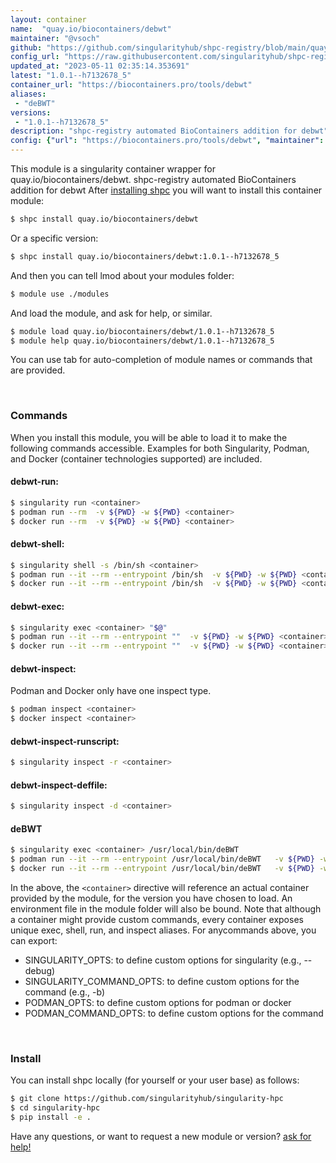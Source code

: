 ```yaml
---
layout: container
name:  "quay.io/biocontainers/debwt"
maintainer: "@vsoch"
github: "https://github.com/singularityhub/shpc-registry/blob/main/quay.io/biocontainers/debwt/container.yaml"
config_url: "https://raw.githubusercontent.com/singularityhub/shpc-registry/main/quay.io/biocontainers/debwt/container.yaml"
updated_at: "2023-05-11 02:35:14.353691"
latest: "1.0.1--h7132678_5"
container_url: "https://biocontainers.pro/tools/debwt"
aliases:
 - "deBWT"
versions:
 - "1.0.1--h7132678_5"
description: "shpc-registry automated BioContainers addition for debwt"
config: {"url": "https://biocontainers.pro/tools/debwt", "maintainer": "@vsoch", "description": "shpc-registry automated BioContainers addition for debwt", "latest": {"1.0.1--h7132678_5": "sha256:bae1b7a22194b702a6a9440f245664a5e6073edfc560c9deb81e457d16edfaf8"}, "tags": {"1.0.1--h7132678_5": "sha256:bae1b7a22194b702a6a9440f245664a5e6073edfc560c9deb81e457d16edfaf8"}, "docker": "quay.io/biocontainers/debwt", "aliases": {"deBWT": "/usr/local/bin/deBWT"}}
---
```


This module is a singularity container wrapper for quay.io/biocontainers/debwt.
shpc-registry automated BioContainers addition for debwt
After [installing shpc](#install) you will want to install this container module:


```bash
$ shpc install quay.io/biocontainers/debwt
```

Or a specific version:

```bash
$ shpc install quay.io/biocontainers/debwt:1.0.1--h7132678_5
```

And then you can tell lmod about your modules folder:

```bash
$ module use ./modules
```

And load the module, and ask for help, or similar.

```bash
$ module load quay.io/biocontainers/debwt/1.0.1--h7132678_5
$ module help quay.io/biocontainers/debwt/1.0.1--h7132678_5
```

You can use tab for auto-completion of module names or commands that are provided.

<br>

### Commands

When you install this module, you will be able to load it to make the following commands accessible.
Examples for both Singularity, Podman, and Docker (container technologies supported) are included.

#### debwt-run:

```bash
$ singularity run <container>
$ podman run --rm  -v ${PWD} -w ${PWD} <container>
$ docker run --rm  -v ${PWD} -w ${PWD} <container>
```

#### debwt-shell:

```bash
$ singularity shell -s /bin/sh <container>
$ podman run --it --rm --entrypoint /bin/sh  -v ${PWD} -w ${PWD} <container>
$ docker run --it --rm --entrypoint /bin/sh  -v ${PWD} -w ${PWD} <container>
```

#### debwt-exec:

```bash
$ singularity exec <container> "$@"
$ podman run --it --rm --entrypoint ""  -v ${PWD} -w ${PWD} <container> "$@"
$ docker run --it --rm --entrypoint ""  -v ${PWD} -w ${PWD} <container> "$@"
```

#### debwt-inspect:

Podman and Docker only have one inspect type.

```bash
$ podman inspect <container>
$ docker inspect <container>
```

#### debwt-inspect-runscript:

```bash
$ singularity inspect -r <container>
```

#### debwt-inspect-deffile:

```bash
$ singularity inspect -d <container>
```


#### deBWT

```bash
$ singularity exec <container> /usr/local/bin/deBWT
$ podman run --it --rm --entrypoint /usr/local/bin/deBWT   -v ${PWD} -w ${PWD} <container> -c " $@"
$ docker run --it --rm --entrypoint /usr/local/bin/deBWT   -v ${PWD} -w ${PWD} <container> -c " $@"
```



In the above, the `<container>` directive will reference an actual container provided
by the module, for the version you have chosen to load. An environment file in the
module folder will also be bound. Note that although a container
might provide custom commands, every container exposes unique exec, shell, run, and
inspect aliases. For anycommands above, you can export:

 - SINGULARITY_OPTS: to define custom options for singularity (e.g., --debug)
 - SINGULARITY_COMMAND_OPTS: to define custom options for the command (e.g., -b)
 - PODMAN_OPTS: to define custom options for podman or docker
 - PODMAN_COMMAND_OPTS: to define custom options for the command

<br>

### Install

You can install shpc locally (for yourself or your user base) as follows:

```bash
$ git clone https://github.com/singularityhub/singularity-hpc
$ cd singularity-hpc
$ pip install -e .
```

Have any questions, or want to request a new module or version? [ask for help!](https://github.com/singularityhub/singularity-hpc/issues)